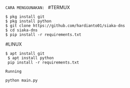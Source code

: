 `CARA MENGGUNAKAN: `
#TERMUX
```shell
$ pkg install git
$ pkg install python
$ git clone https://github.com/hardianto01/siaka-dns
$ cd siaka-dns
$ pip install -r requirements.txt
```

#LINUX 
```shell
$ apt install git
 $ apt install python
 pip install -r requirements.txt
```

`Running `
```shell
python main.py
```